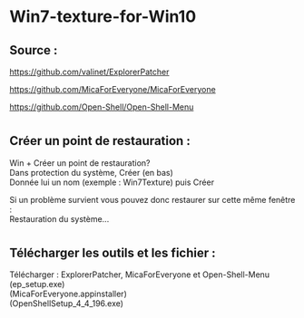 # Win7-texture-for-Win10

## Source :

https://github.com/valinet/ExplorerPatcher 

https://github.com/MicaForEveryone/MicaForEveryone 

https://github.com/Open-Shell/Open-Shell-Menu 
# 
## Créer un point de restauration :    
Win + Créer un point de restauration?    
Dans protection du système, Créer (en bas)    
Donnée lui un nom (exemple : Win7Texture) puis Créer    

  Si un problème survient vous pouvez donc restaurer sur cette même fenêtre :   
  Restauration du système...    
#
## Télécharger les outils et les fichier :    
Télécharger : ExplorerPatcher, MicaForEveryone et Open-Shell-Menu    
(ep_setup.exe)    
(MicaForEveryone.appinstaller)    
(OpenShellSetup_4_4_196.exe)    

